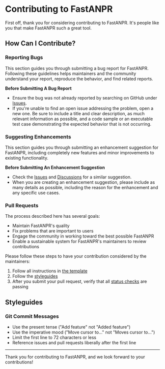 # Contributing to FastANPR

First off, thank you for considering contributing to FastANPR. It's people like you that make FastANPR such a great tool.

## How Can I Contribute?

### Reporting Bugs

This section guides you through submitting a bug report for FastANPR. Following these guidelines helps maintainers and the community understand your report, reproduce the behavior, and find related reports.

**Before Submitting A Bug Report**

- Ensure the bug was not already reported by searching on GitHub under [Issues](https://github.com/fastanpr/issues).
- If you're unable to find an open issue addressing the problem, open a new one. Be sure to include a title and clear description, as much relevant information as possible, and a code sample or an executable test case demonstrating the expected behavior that is not occurring.

### Suggesting Enhancements

This section guides you through submitting an enhancement suggestion for FastANPR, including completely new features and minor improvements to existing functionality.

**Before Submitting An Enhancement Suggestion**

- Check the [Issues](https://github.com/fastanpr/issues) and [Discussions](https://github.com/fastanpr/discussions) for a similar suggestion.
- When you are creating an enhancement suggestion, please include as many details as possible, including the reason for the enhancement and any specific use cases.

### Pull Requests

The process described here has several goals:

- Maintain FastANPR's quality
- Fix problems that are important to users
- Engage the community in working toward the best possible FastANPR
- Enable a sustainable system for FastANPR's maintainers to review contributions

Please follow these steps to have your contribution considered by the maintainers:

1. Follow all instructions in [the template](PULL_REQUEST_TEMPLATE.md)
2. Follow the [styleguides](#styleguides)
3. After you submit your pull request, verify that all [status checks](https://help.github.com/articles/about-status-checks/) are passing

## Styleguides

### Git Commit Messages

- Use the present tense ("Add feature" not "Added feature")
- Use the imperative mood ("Move cursor to..." not "Moves cursor to...")
- Limit the first line to 72 characters or less
- Reference issues and pull requests liberally after the first line

---

Thank you for contributing to FastANPR, and we look forward to your contributions!